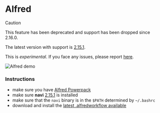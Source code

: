 # Alfred 

> [!CAUTION]
> This feature has been deprecated and support has been dropped since 2.16.0.
>
> The latest version with support is [2.15.1](https://github.com/denisidoro/navi/releases/tag/v2.15.1).


This is _experimental_. If you face any issues, please report [here](https://github.com/denisidoro/navi/issues/348).

![Alfred demo](https://user-images.githubusercontent.com/3226564/80294838-582b1b00-8743-11ea-9eb5-a335d8eed833.gif)

### Instructions

- make sure you have [Alfred Powerpack](https://www.alfredapp.com/powerpack/)
- make sure **navi** [2.15.1](https://github.com/denisidoro/navi/releases/tag/v2.15.1) is installed
- make sure that the `navi` binary is in the `$PATH` determined by `~/.bashrc`
- download and install the [latest .alfredworkflow available](https://github.com/denisidoro/navi/releases/tag/v2.15.1)
